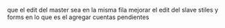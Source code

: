 que el edit del master sea en la misma fila
mejorar el edit del slave
stiles y forms en lo que es el agregar cuentas pendientes
